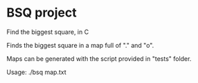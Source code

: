 # BSQ project

Find the biggest square, in C

Finds the biggest square in a map full of "." and "o".

Maps can be generated with the script provided in "tests" folder.

Usage: ./bsq map.txt
